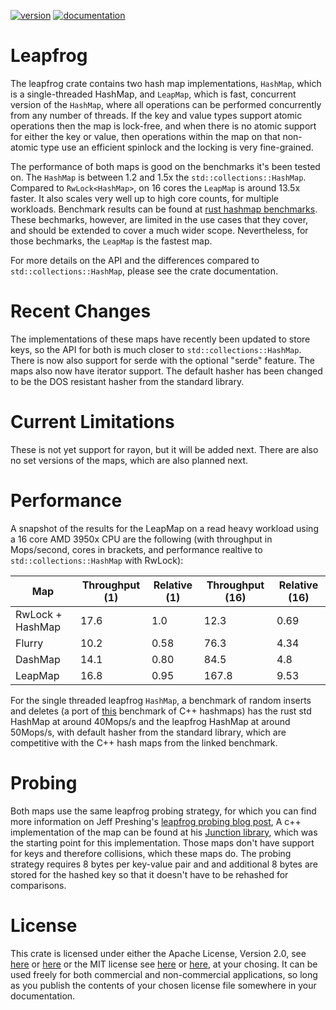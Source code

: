 [![version](https://img.shields.io/crates/v/leapfrog)](https://crates.io/crates/leapfrog)
[![documentation](https://docs.rs/leapfrog/badge.svg)](https://docs.rs/leapfrog)

# Leapfrog

The leapfrog crate contains two hash map implementations, `HashMap`, which is
a single-threaded HashMap, and `LeapMap`, which is fast, concurrent 
version of the `HashMap`, where all operations can be performed concurrently 
from any number of threads. If the key and value types support atomic operations
then the map is lock-free, and when there is no atomic support for either the key
or value, then operations within the map on that non-atomic type use an efficient
spinlock and the locking is very fine-grained.

The performance of both maps is good on the benchmarks it's been tested on. The
`HashMap` is between 1.2 and 1.5x the `std::collections::HashMap`. Compared to
`RwLock<HashMap>`, on 16 cores the `LeapMap` is around 13.5x faster. It also
scales very well up to high core counts, for multiple workloads.  Benchmark results 
can be found at [rust hashmap benchmarks](https://github.com/robclu/conc-map-bench).
These bechmarks, however, are limited in the use cases that they cover, and 
should be extended to cover a much wider scope. Nevertheless, for those bechmarks,
the `LeapMap` is the fastest map. 

For more details on the API and the differences compared to `std::collections::HashMap`,
please see the crate documentation.

# Recent Changes

The implementations of these maps have recently been updated to store keys, so the API
for both is much closer to `std::collections::HashMap`. There is now also support for
serde with the optional "serde" feature. The maps also now have iterator support. The
default hasher has been changed to be the DOS resistant hasher from the standard library.

# Current Limitations

These is not yet support for rayon, but it will be added next. There are also no set
versions of the maps, which are also planned next.

# Performance

A snapshot of the results for the LeapMap on a read heavy workload using a 16 core 
AMD 3950x CPU are the following (with throughput in Mops/second, cores in brackets, 
and  performance realtive to `std::collections::HashMap` with RwLock):

| Map              | Throughput (1) | Relative (1) | Throughput (16) | Relative (16) |
|------------------|----------------|--------------|-----------------|---------------|
| RwLock + HashMap | 17.6           | 1.0          | 12.3            | 0.69          |
| Flurry           | 10.2           | 0.58         | 76.3            | 4.34          |
| DashMap          | 14.1           | 0.80         | 84.5            | 4.8           |
| LeapMap          | 16.8           | 0.95         | 167.8           | 9.53          |

For the single threaded leapfrog `HashMap`, a benchmark of random inserts and deletes (a port of
[this](https://martin.ankerl.com/2019/04/01/hashmap-benchmarks-03-03-result-RandomInsertErase/)
benchmark of C++ hashmaps) has the rust std HashMap at around 40Mops/s and
the leapfrog HashMap at around 50Mops/s, with default hasher from the standard library,
which are competitive with the C++ hash maps from the linked benchmark.

# Probing

Both maps use the same leapfrog probing strategy, for which you can find more
information on Jeff Preshing's [leapfrog probing blog post](https://preshing.com/20160314/leapfrog-probing/),
A c++ implementation of the map can be found at his [Junction library](https://github.com/preshing/junction),
which was the starting point for this implementation. Those maps don't have support for keys and
therefore collisions, which these maps do. The probing strategy requires 8 bytes per key-value pair
and and additional 8 bytes are stored for the hashed key so that it doesn't have to be rehashed for
comparisons.

# License

This crate is licensed under either the Apache License, Version 2.0, see 
[here](LICENSE-APACHE) or [here](http://www.apache.org/licenses/LICENSE-2.0) or
the MIT license see [here](LICENSE-MIT) or [here](http://opensource.org/licenses/MIT),
at your chosing. It can be used freely for both commercial and non-commercial 
applications, so long as you publish the contents of your chosen license file
somewhere in your documentation.

